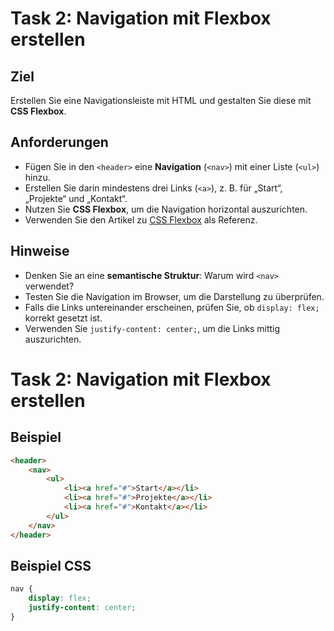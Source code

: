 # Task 2: Navigation mit Flexbox erstellen

## Ziel
Erstellen Sie eine Navigationsleiste mit HTML und gestalten Sie diese mit **CSS Flexbox**.

## Anforderungen
- Fügen Sie in den `<header>` eine **Navigation** (`<nav>`) mit einer Liste (`<ul>`) hinzu.
- Erstellen Sie darin mindestens drei Links (`<a>`), z. B. für „Start“, „Projekte“ und „Kontakt“.
- Nutzen Sie **CSS Flexbox**, um die Navigation horizontal auszurichten.
- Verwenden Sie den Artikel zu [CSS Flexbox](https://developer.mozilla.org/de/docs/Web/CSS/CSS_Flexible_Box_Layout) als Referenz.

## Hinweise
- Denken Sie an eine **semantische Struktur**: Warum wird `<nav>` verwendet?
- Testen Sie die Navigation im Browser, um die Darstellung zu überprüfen.
- Falls die Links untereinander erscheinen, prüfen Sie, ob `display: flex;` korrekt gesetzt ist.
- Verwenden Sie `justify-content: center;`, um die Links mittig auszurichten.

# Task 2: Navigation mit Flexbox erstellen

## Beispiel 

```html
<header>
    <nav>
        <ul>
            <li><a href="#">Start</a></li>
            <li><a href="#">Projekte</a></li>
            <li><a href="#">Kontakt</a></li>
        </ul>
    </nav>
</header>
```

## Beispiel CSS

```css
nav {
    display: flex;
    justify-content: center;
}
```
